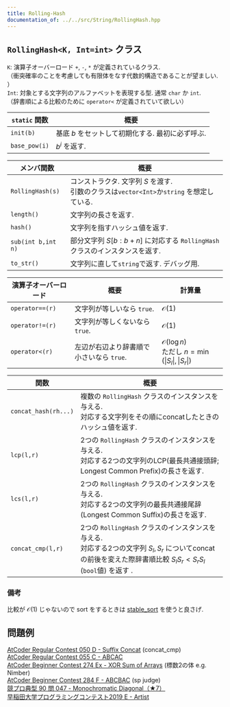 ```yaml
---
title: Rolling-Hash
documentation_of: ../../src/String/RollingHash.hpp
---
```

## `RollingHash<K, Int=int>` クラス

`K`: 演算子オーバーロード `+`, `-`, `*` が定義されているクラス.\
（衝突確率のことを考慮しても有限体をなす代数的構造であることが望ましい. ） \
`Int`: 対象とする文字列のアルファベットを表現する型. 通常 `char` か `int`.\
（辞書順による比較のために `operator<` が定義されていて欲しい）


|`static` 関数|概要|
|---|---|
|`init(b)`|基底 $b$ をセットして初期化する. 最初に必ず呼ぶ.|
|`base_pow(i)`|$b^i$ を返す.|

|メンバ関数|概要|
|---|---|
|`RollingHash(s)`|コンストラクタ. 文字列 $S$ を渡す. <br> 引数のクラスは`vector<Int>`か`string` を想定している.|
|`length()`|文字列の長さを返す.|
|`hash()`|文字列を指すハッシュ値を返す.|
|`sub(int b,int n)`|部分文字列 $S\lbrack b:b+n\rbrack$ に対応する `RollingHash` クラスのインスタンスを返す. |
|`to_str()`|文字列に直して`string`で返す. デバッグ用.|

|演算子オーバーロード|概要|計算量|
|---|---|---|
|`operator==(r)`|文字列が等しいなら `true`.|$\mathcal{O}(1)$|
|`operator!=(r)`|文字列が等しくないなら `true`.|$\mathcal{O}(1)$|
|`operator<(r)`|左辺が右辺より辞書順で小さいなら `true`. |$\mathcal{O}(\log n)$<br> ただし $n=\min(\lvert S_l\rvert,\lvert S_r\rvert)$|

|関数|概要|
|---|---|
|`concat_hash(rh...)`| 複数の `RollingHash` クラスのインスタンスを与える. <br> 対応する文字列をその順にconcatしたときのハッシュ値を返す.|
|`lcp(l,r)`|2つの `RollingHash` クラスのインスタンスを与える. <br>対応する2つの文字列のLCP(最長共通接頭辞; Longest Common Prefix)の長さを返す.|
|`lcs(l,r)`|2つの `RollingHash` クラスのインスタンスを与える. <br>対応する2つの文字列の最長共通接尾辞(Longest Common Suffix)の長さを返す.|
|`concat_cmp(l,r)`|2つの `RollingHash` クラスのインスタンスを与える. <br>対応する2つの文字列 $S_l,S_r$ についてconcatの前後を変えた際辞書順比較 $S_lS_r < S_rS_l$ (`bool`値) を返す .|


### 備考
比較が $\mathcal{O}(1)$ じゃないので sort をするときは [stable_sort](https://cpprefjp.github.io/reference/algorithm/stable_sort.html) を使うと良さげ.



## 問題例
[AtCoder Regular Contest 050 D - Suffix Concat](https://atcoder.jp/contests/arc050/tasks/arc050_d) (concat_cmp)\
[AtCoder Regular Contest 055 C - ABCAC](https://atcoder.jp/contests/arc055/tasks/arc055_c) \
[AtCoder Beginner Contest 274 Ex - XOR Sum of Arrays](https://atcoder.jp/contests/abc274/tasks/abc274_h) (標数2の体 e.g. Nimber)\
[AtCoder Beginner Contest 284 F - ABCBAC](https://atcoder.jp/contests/abc284/tasks/abc284_f) (sp judge)\
[競プロ典型 90 問 047 - Monochromatic Diagonal（★7）](https://atcoder.jp/contests/typical90/tasks/typical90_au)\
[早稲田大学プログラミングコンテスト2019 E - Artist](https://atcoder.jp/contests/wupc2019/tasks/wupc2019_e)